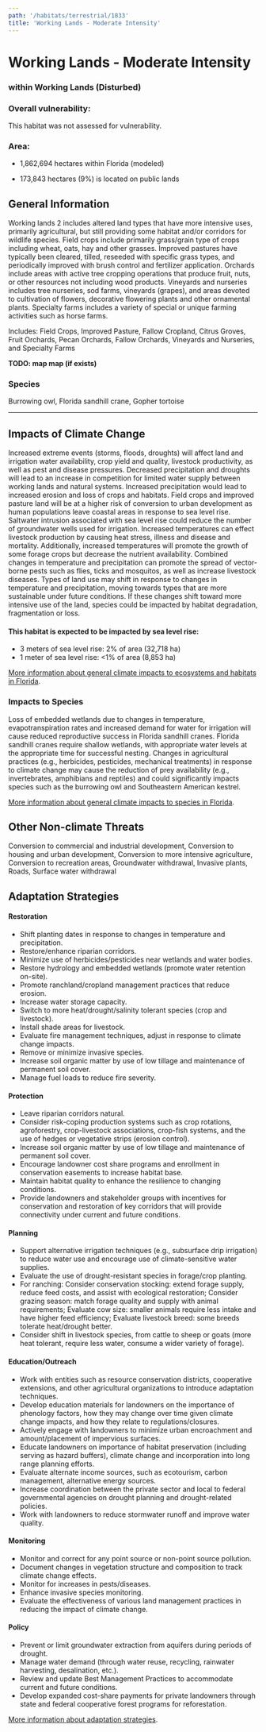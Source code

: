 ```yaml
---
path: '/habitats/terrestrial/1833'
title: 'Working Lands - Moderate Intensity'
---
```


# Working Lands - Moderate Intensity

### within Working Lands (Disturbed)

<div id="TopSection">



<div>

### Overall vulnerability:

This habitat was not assessed for vulnerability.

### Area:

-   1,862,694 hectares within Florida (modeled)

-   173,843 hectares (9%) is located on public lands



</div>
</div>

## General Information

Working lands 2 includes altered land types that have more intensive uses, primarily agricultural, but still providing some habitat and/or corridors for wildlife species. Field crops include primarily grass/grain type of crops including wheat, oats, hay and other grasses.  Improved pastures have typically been cleared, tilled, reseeded with specific grass types, and periodically improved with brush control and fertilizer application. Orchards include areas with active tree cropping operations that produce fruit, nuts, or other resources not including wood products.  Vineyards and nurseries includes tree nurseries, sod farms, vineyards (grapes), and areas devoted to cultivation of flowers, decorative flowering plants and other ornamental plants.  Specialty farms includes a variety of special or unique farming activities such as horse farms.

Includes: Field Crops, Improved Pasture, Fallow Cropland, Citrus Groves, Fruit Orchards, Pecan Orchards, Fallow Orchards, Vineyards and Nurseries, and Specialty Farms

**TODO: map map (if exists)**

### Species

Burrowing owl, Florida sandhill crane, Gopher tortoise

<hr />

## Impacts of Climate Change

Increased extreme events (storms, floods, droughts) will affect land and irrigation water availability, crop yield and quality, livestock productivity, as well as pest and disease pressures.  Decreased precipitation and droughts will lead to an increase in competition for limited water supply between working lands and natural systems.  Increased precipitation would lead to increased erosion and loss of crops and habitats.   Field crops and improved pasture land will be at a higher risk of conversion to urban development as human populations leave coastal areas in response to sea level rise.  Saltwater intrusion associated with sea level rise could reduce the number of groundwater wells used for irrigation.  Increased temperatures can effect livestock production by causing heat stress, illness and disease and mortality.  Additionally, increased temperatures will promote the growth of some forage crops but decrease the nutrient availability.  Combined changes in temperature and precipitation can promote the spread of vector-borne pests such as flies, ticks and mosquitos, as well as increase livestock diseases. Types of land use may shift in response to changes in temperature and precipitation, moving towards types that are more sustainable under future conditions.  If these changes shift toward more intensive use of the land, species could be impacted by habitat degradation, fragmentation or loss.


#### This habitat is expected to be impacted by sea level rise:

- 3 meters of sea level rise: 2% of area (32,718 ha)
- 1 meter of sea level rise: <1% of area (8,853 ha)
    

[More information about general climate impacts to ecosystems and habitats in Florida](/impacts/habitats).

### Impacts to Species

Loss of embedded wetlands due to changes in temperature, evapotranspiration rates and increased demand for water for irrigation will cause reduced reproductive success in Florida sandhill cranes.  Florida sandhill cranes require shallow wetlands, with appropriate water levels at the appropriate time for successful nesting.  Changes in agricultural practices (e.g., herbicides, pesticides, mechanical treatments) in response to climate change may cause the reduction of prey availability (e.g., invertebrates, amphibians and reptiles) and could significantly impacts species such as the burrowing owl and Southeastern American kestrel.

[More information about general climate impacts to species in Florida](/impacts/species).

## Other Non-climate Threats

Conversion to commercial and industrial development, Conversion to housing and urban development,  Conversion to more intensive agriculture, Conversion to recreation areas, Groundwater withdrawal, Invasive plants, Roads, Surface water withdrawal

## Adaptation Strategies

#### Restoration

- Shift planting dates in response to changes in temperature and precipitation.
- Restore/enhance riparian corridors.
- Minimize use of herbicides/pesticides near wetlands and water bodies.
- Restore hydrology and embedded wetlands (promote water retention on-site).
- Promote ranchland/cropland management practices that reduce erosion.
- Increase water storage capacity.
- Switch to more heat/drought/salinity tolerant species (crop and livestock).
- Install shade areas for livestock.
- Evaluate fire management techniques, adjust in response to climate change impacts.
- Remove or minimize invasive species.
- Increase soil organic matter by use of low tillage and maintenance of permanent soil cover.
- Manage fuel loads to reduce fire severity.


#### Protection

- Leave riparian corridors natural.
- Consider risk-coping production systems such as crop rotations, agroforestry, crop-livestock associations, crop-fish systems, and the use of hedges or vegetative strips (erosion control).
- Increase soil organic matter by use of low tillage and maintenance of permanent soil cover.
- Encourage landowner cost share programs and enrollment in conservation easements to increase habitat base.
- Maintain habitat quality to enhance the resilience to changing conditions.
- Provide landowners and stakeholder groups with incentives for conservation and restoration of key corridors that will provide connectivity under current and future conditions.


#### Planning

- Support alternative irrigation techniques (e.g., subsurface drip irrigation) to reduce water use and encourage use of climate-sensitive water supplies.
- Evaluate the use of drought-resistant species in forage/crop planting.
- For ranching: Consider conservation stocking: extend forage supply, reduce feed costs, and assist with ecological restoration; Consider grazing season: match forage quality and supply with animal requirements;  Evaluate cow size: smaller animals require less intake and have higher feed efficiency; Evaluate livestock breed: some breeds tolerate heat/drought better.
- Consider shift in livestock species, from cattle to sheep or goats (more heat tolerant, require less water, consume a wider variety of forage).


#### Education/Outreach

- Work with entities such as resource conservation districts, cooperative extensions, and other agricultural organizations to introduce adaptation techniques.
- Develop education materials for landowners on the importance of phenology factors, how they may change over time given climate change impacts, and how they relate to regulations/closures.
- Actively engage with landowners to minimize urban encroachment and amount/placement of impervious surfaces.
- Educate landowners on importance of habitat preservation (including serving as hazard buffers), climate change and incorporation into long range planning efforts.
- Evaluate alternate income sources, such as ecotourism, carbon management, alternative energy sources.
- Increase coordination between the private sector and local to federal governmental agencies on drought planning and drought-related policies.
- Work with landowners to reduce stormwater runoff and improve water quality.


#### Monitoring

- Monitor and correct for any point source or non-point source pollution.
- Document changes in vegetation structure and composition to track climate change effects.
- Monitor for increases in pests/diseases.
- Enhance invasive species monitoring.
- Evaluate the effectiveness of various land management practices in reducing the impact of climate change.


#### Policy

- Prevent or limit groundwater extraction from aquifers during periods of drought.
- Manage water demand (through water reuse, recycling, rainwater harvesting, desalination, etc.).
- Review and update Best Management Practices to accommodate current and future conditions.
- Develop expanded cost-share payments for private landowners through state and federal cooperative forest programs for reforestation.




[More information about adaptation strategies](/strategies).


